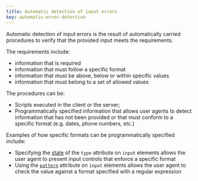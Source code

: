 ```yaml
---
title: Automatic detection of input errors
key: automatic-error-detection
---
```


Automatic detection of input errors is the result of automatically carried procedures to verify that the provided input meets the requirements. 

The requirements include:

- information that is required
- information that must follow a specific format
- information that must be above, below or within specific values
- information that must belong to a set of allowed values

The procedures can be:

- Scripts executed in the client or the server;
- Programmatically specified information that allows user agents to detect information that has not been provided or that must conform to a specific format (e.g. dates, phone numbers, etc.)

Examples of how specific formats can be programmatically specified include:

- Specifying the [state][] of the `type` attribute on `input` elements allows the user agent to present input controls that enforce a specific format
- Using the [`pattern`](https://html.spec.whatwg.org/#the-pattern-attribute) attribute on `input` elements allows the user agent to check the value against a format specified with a regular expression

[state]: https://html.spec.whatwg.org/#states-of-the-type-attribute